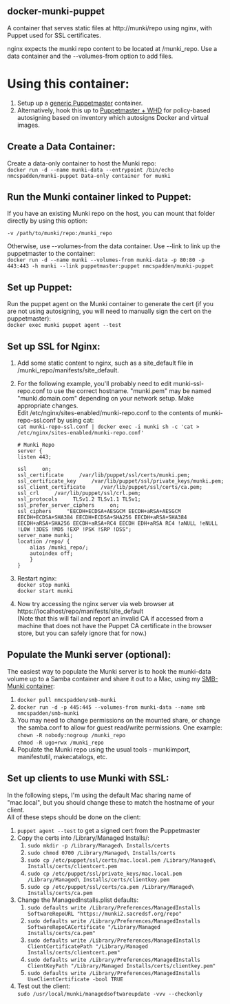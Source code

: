 docker-munki-puppet
-----
A container that serves static files at http://munki/repo using nginx, with Puppet used for SSL certificates.

nginx expects the munki repo content to be located at /munki_repo. Use a data container and the --volumes-from option to add files.

# Using this container:

1.	Setup up a [generic Puppetmaster](https://github.com/nmcspadden/docker-puppetmaster) container.
2.	Alternatively, hook this up to [Puppetmaster + WHD](https://github.com/macadmins/docker-puppetmaster-whdcli) for policy-based autosigning based on inventory which autosigns Docker and virtual images.

Create a Data Container:
-----
Create a data-only container to host the Munki repo:  
	`docker run -d --name munki-data --entrypoint /bin/echo nmcspadden/munki-puppet Data-only container for munki`

Run the Munki container linked to Puppet:
-----
If you have an existing Munki repo on the host, you can mount that folder directly by using this option:

`-v /path/to/munki/repo:/munki_repo`

Otherwise, use --volumes-from the data container.  Use --link to link up the puppetmaster to the container:  
	`docker run -d --name munki --volumes-from munki-data -p 80:80 -p 443:443 -h munki --link puppetmaster:puppet nmcspadden/munki-puppet`

Set up Puppet:
----
Run the puppet agent on the Munki container to generate the cert (if you are not using autosigning, you will need to manually sign the cert on the puppetmaster):  
`docker exec munki puppet agent --test`

Set up SSL for Nginx:
-----
1.	Add some static content to nginx, such as a site_default file in /munki_repo/manifests/site_default.
2.	For the following example, you'll probably need to edit munki-ssl-repo.conf to use the correct hostname.  "munki.pem" may be named "munki.domain.com" depending on your network setup. Make appropriate changes.  
	Edit /etc/nginx/sites-enabled/munki-repo.conf to the contents of munki-repo-ssl.conf by using cat:  
	`cat munki-repo-ssl.conf | docker exec -i munki sh -c 'cat > /etc/nginx/sites-enabled/munki-repo.conf'`  

		# Munki Repo
		server {
		listen 443;
				
		ssl     on;
		ssl_certificate     /var/lib/puppet/ssl/certs/munki.pem;
		ssl_certificate_key     /var/lib/puppet/ssl/private_keys/munki.pem;
		ssl_client_certificate     /var/lib/puppet/ssl/certs/ca.pem;
		ssl_crl     /var/lib/puppet/ssl/crl.pem;
		ssl_protocols     TLSv1.2 TLSv1.1 TLSv1;
		ssl_prefer_server_ciphers     on;
		ssl_ciphers     "EECDH+ECDSA+AESGCM EECDH+aRSA+AESGCM EECDH+ECDSA+SHA384 EECDH+ECDSA+SHA256 EECDH+aRSA+SHA384 EECDH+aRSA+SHA256 EECDH+aRSA+RC4 EECDH EDH+aRSA RC4 !aNULL !eNULL !LOW !3DES !MD5 !EXP !PSK !SRP !DSS";
		server_name munki;
		location /repo/ {
			alias /munki_repo/;
			autoindex off;
			}
		}
4.	Restart nginx:  
	`docker stop munki`  
	`docker start munki`  
5.	Now try accessing the nginx server via web browser at https://localhost/repo/manifests/site_default  
	(Note that this will fail and report an invalid CA if accessed from a machine that does not have the Puppet CA certificate in the browser store, but you can safely ignore that for now.)

Populate the Munki server (optional):
-----
The easiest way to populate the Munki server is to hook the munki-data volume up to a Samba container and share it out to a Mac, using my [SMB-Munki container](https://registry.hub.docker.com/u/nmcspadden/smb-munki/):  

1.	`docker pull nmcspadden/smb-munki`
2.	`docker run -d -p 445:445 --volumes-from munki-data --name smb nmcspadden/smb-munki`
3.	You may need to change permissions on the mounted share, or change the samba.conf to allow for guest read/write permissions. One example:  
	`chown -R nobody:nogroup /munki_repo`  
	`chmod -R ugo+rwx /munki_repo`
4.	Populate the Munki repo using the usual tools - munkiimport, manifestutil, makecatalogs, etc.

Set up clients to use Munki with SSL:
-----
In the following steps, I'm using the default Mac sharing name of "mac.local", but you should change these to match the hostname of your client.  
All of these steps should be done on the client:  

1.	`puppet agent --test` to get a signed cert from the Puppetmaster
2.	Copy the certs into /Library/Managed Installs/:
	1.	`sudo mkdir -p /Library/Managed\ Installs/certs`
	2.	`sudo chmod 0700 /Library/Managed\ Installs/certs`
	3.	`sudo cp /etc/puppet/ssl/certs/mac.local.pem /Library/Managed\ Installs/certs/clientcert.pem`
	4.	`sudo cp /etc/puppet/ssl/private_keys/mac.local.pem /Library/Managed\ Installs/certs/clientkey.pem`
	5.	`sudo cp /etc/puppet/ssl/certs/ca.pem /Library/Managed\ Installs/certs/ca.pem`
3.	Change the ManagedInstalls.plist defaults:
	1.	`sudo defaults write /Library/Preferences/ManagedInstalls SoftwareRepoURL "https://munki2.sacredsf.org/repo"`
	2.	`sudo defaults write /Library/Preferences/ManagedInstalls SoftwareRepoCACertificate "/Library/Managed Installs/certs/ca.pem"`
	3.	`sudo defaults write /Library/Preferences/ManagedInstalls ClientCertificatePath "/Library/Managed Installs/certs/clientcert.pem"`
	4.	`sudo defaults write /Library/Preferences/ManagedInstalls ClientKeyPath "/Library/Managed Installs/certs/clientkey.pem"`
	5.	`sudo defaults write /Library/Preferences/ManagedInstalls UseClientCertificate -bool TRUE`
4.	Test out the client:  
	`sudo /usr/local/munki/managedsoftwareupdate -vvv --checkonly`
